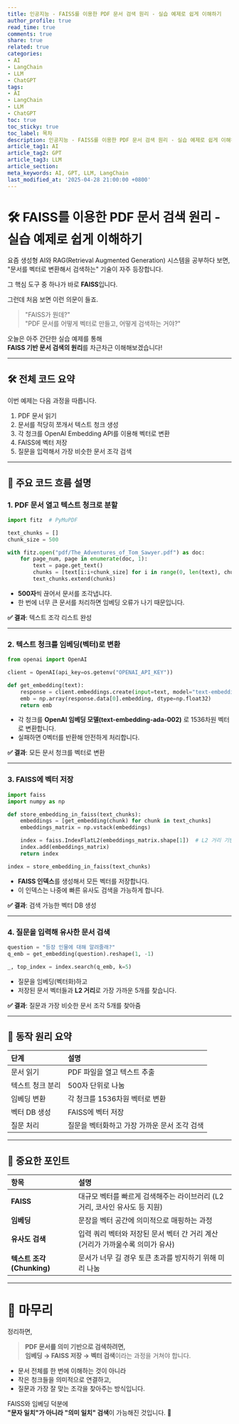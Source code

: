 ```yaml
---
title: 인공지능 - FAISS를 이용한 PDF 문서 검색 원리 - 실습 예제로 쉽게 이해하기
author_profile: true
read_time: true
comments: true
share: true
related: true
categories:
- AI
- LangChain
- LLM
- ChatGPT
tags:
- AI
- LangChain
- LLM
- ChatGPT
toc: true
toc_sticky: true
toc_label: 목차
description: 인공지능 - FAISS를 이용한 PDF 문서 검색 원리 - 실습 예제로 쉽게 이해하기
article_tag1: AI
article_tag2: GPT
article_tag3: LLM
article_section: 
meta_keywords: AI, GPT, LLM, LangChain
last_modified_at: '2025-04-28 21:00:00 +0800'
---
```



# 🛠 FAISS를 이용한 PDF 문서 검색 원리 - 실습 예제로 쉽게 이해하기

요즘 생성형 AI와 RAG(Retrieval Augmented Generation) 시스템을 공부하다 보면,  
"문서를 벡터로 변환해서 검색하는" 기술이 자주 등장합니다.

그 핵심 도구 중 하나가 바로 **FAISS**입니다.

그런데 처음 보면 이런 의문이 들죠.

> "FAISS가 뭔데?"  
> "PDF 문서를 어떻게 벡터로 만들고, 어떻게 검색하는 거야?"

오늘은 아주 간단한 실습 예제를 통해  
**FAISS 기반 문서 검색의 원리**를 차근차근 이해해보겠습니다!

---

## 🛠 전체 코드 요약

이번 예제는 다음 과정을 따릅니다.

1. PDF 문서 읽기
2. 문서를 적당히 쪼개서 텍스트 청크 생성
3. 각 청크를 OpenAI Embedding API를 이용해 벡터로 변환
4. FAISS에 벡터 저장
5. 질문을 입력해서 가장 비슷한 문서 조각 검색

---

## 📄 주요 코드 흐름 설명

### 1. PDF 문서 열고 텍스트 청크로 분할

```python
import fitz  # PyMuPDF

text_chunks = []
chunk_size = 500

with fitz.open("pdf/The_Adventures_of_Tom_Sawyer.pdf") as doc:
    for page_num, page in enumerate(doc, 1):
        text = page.get_text()
        chunks = [text[i:i+chunk_size] for i in range(0, len(text), chunk_size)]
        text_chunks.extend(chunks)
```

- **500자**씩 끊어서 문서를 조각냅니다.
- 한 번에 너무 큰 문서를 처리하면 임베딩 오류가 나기 때문입니다.

**✅ 결과**: 텍스트 조각 리스트 완성

---

### 2. 텍스트 청크를 임베딩(벡터)로 변환

```python
from openai import OpenAI

client = OpenAI(api_key=os.getenv("OPENAI_API_KEY"))

def get_embedding(text):
    response = client.embeddings.create(input=text, model="text-embedding-ada-002")
    emb = np.array(response.data[0].embedding, dtype=np.float32)
    return emb
```

- 각 청크를 **OpenAI 임베딩 모델(text-embedding-ada-002)** 로 1536차원 벡터로 변환합니다.
- 실패하면 0벡터를 반환해 안전하게 처리합니다.

**✅ 결과**: 모든 문서 청크를 벡터로 변환

---

### 3. FAISS에 벡터 저장

```python
import faiss
import numpy as np

def store_embedding_in_faiss(text_chunks):
    embeddings = [get_embedding(chunk) for chunk in text_chunks]
    embeddings_matrix = np.vstack(embeddings)

    index = faiss.IndexFlatL2(embeddings_matrix.shape[1])  # L2 거리 기반 인덱스 생성
    index.add(embeddings_matrix)
    return index

index = store_embedding_in_faiss(text_chunks)
```

- **FAISS 인덱스**를 생성해서 모든 벡터를 저장합니다.
- 이 인덱스는 나중에 빠른 유사도 검색을 가능하게 합니다.

**✅ 결과**: 검색 가능한 벡터 DB 생성

---

### 4. 질문을 입력해 유사한 문서 검색

```python
question = "등장 인물에 대해 알려줄래?"
q_emb = get_embedding(question).reshape(1, -1)

_, top_index = index.search(q_emb, k=5)
```

- 질문을 임베딩(벡터화)하고
- 저장된 문서 벡터들과 **L2 거리**로 가장 가까운 5개를 찾습니다.

**✅ 결과**: 질문과 가장 비슷한 문서 조각 5개를 찾아줌

---

## 🧩 동작 원리 요약

| 단계 | 설명 |
|:---|:---|
| 문서 읽기 | PDF 파일을 열고 텍스트 추출 |
| 텍스트 청크 분리 | 500자 단위로 나눔 |
| 임베딩 변환 | 각 청크를 1536차원 벡터로 변환 |
| 벡터 DB 생성 | FAISS에 벡터 저장 |
| 질문 처리 | 질문을 벡터화하고 가장 가까운 문서 조각 검색 |

---

## 🎯 중요한 포인트

| 항목 | 설명 |
|:---|:---|
| **FAISS** | 대규모 벡터를 빠르게 검색해주는 라이브러리 (L2 거리, 코사인 유사도 등 지원) |
| **임베딩** | 문장을 벡터 공간에 의미적으로 매핑하는 과정 |
| **유사도 검색** | 입력 쿼리 벡터와 저장된 문서 벡터 간 거리 계산 (거리가 가까울수록 의미가 유사) |
| **텍스트 조각(Chunking)** | 문서가 너무 길 경우 토큰 초과를 방지하기 위해 미리 나눔 |

---

# 📝 마무리

정리하면,

> **PDF 문서를 의미 기반으로 검색하려면,**  
> **임베딩 → FAISS 저장 → 벡터 검색**이라는 과정을 거쳐야 합니다.

- 문서 전체를 한 번에 이해하는 것이 아니라
- 작은 청크들을 의미적으로 연결하고,
- 질문과 가장 잘 맞는 조각을 찾아주는 방식입니다.

FAISS와 임베딩 덕분에  
**"문자 일치"가 아니라 "의미 일치" 검색**이 가능해진 것입니다. 🚀
